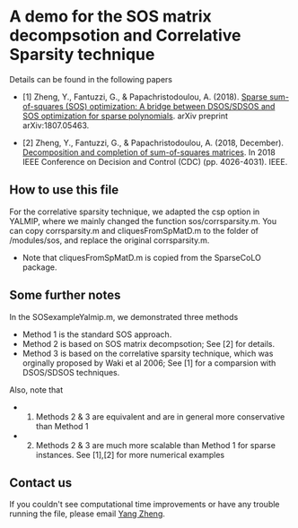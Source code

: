#                    A demo for the SOS matrix decompsotion  and Correlative Sparsity technique

 Details can be found in the following papers
 
 * [1] Zheng, Y., Fantuzzi, G., & Papachristodoulou, A. (2018).  [ Sparse sum-of-squares (SOS) optimization: A bridge between DSOS/SDSOS 
     and SOS optimization for sparse polynomials](https://arxiv.org/pdf/1807.05463.pdf). arXiv preprint arXiv:1807.05463.
     
* [2] Zheng, Y., Fantuzzi, G., & Papachristodoulou, A. (2018, December).  [ Decomposition and completion of sum-of-squares matrices](https://arxiv.org/pdf/1804.02711.pdf). In 2018 IEEE Conference on Decision and Control (CDC) (pp. 4026-4031). IEEE.

## How to use this file

For the correlative sparsity technique, we adapted the csp option in YALMIP, where we mainly changed the function sos/corrsparsity.m.
You can copy corrsparsity.m and cliquesFromSpMatD.m to the folder of /modules/sos, and replace the original corrsparsity.m.

* Note that cliquesFromSpMatD.m is copied from the SparseCoLO package.

## Some further notes
In the SOSexampleYalmip.m, we demonstrated three methods
* Method 1 is the standard SOS approach.
* Method 2 is based on SOS matrix decompsotion; See [2] for details.
* Method 3 is based on the correlative sparsity technique, which was orginally proposed by Waki et al 2006; See [1] for a comparsion with DSOS/SDSOS techniques.

Also, note that 
* 1) Methods 2 & 3 are equivalent and are in general more conservative than Method 1 
* 2) Methods 2 & 3 are much more scalable than Method 1 for sparse instances. See [1],[2] for more numerical examples


## Contact us<a name="Contacts"></a>
If you couldn't see computational time improvements or have any trouble running the file, please email [Yang Zheng](mailto:zhengy@g.harvard.edu?Subject=SOS-csp).
